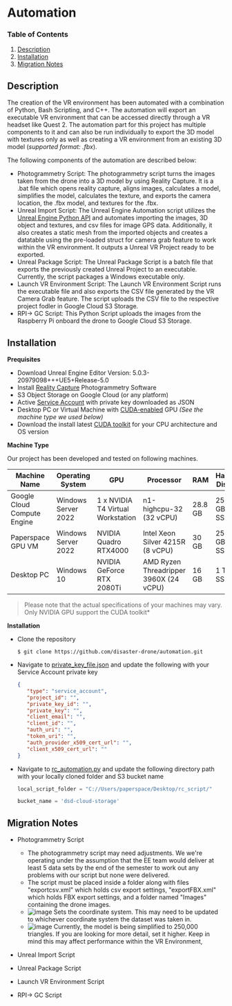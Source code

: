 # Automation

### Table of Contents
1. [Description](#Description)
3. [Installation](#Installation) 
5. [Migration Notes](#Migration-Notes)


## Description
The creation of the VR environment has been automated with a combination of Python, Bash Scripting, and C++. The automation will export an executable VR environment that can be accessed directly through a VR headset like Quest 2. The automation part for this project has multiple components to it and can also be run individually to export the 3D model with textures only as well as creating a VR environment from an existing 3D model (*supported format: .fbx*). 

The following components of the automation are described below:

* Photogrammetry Script: The photogrammetry script turns the images taken from the drone into a 3D model by using Reality Capture. It is a .bat file which opens reality capture, aligns images, calculates a model, simplifies the model, calculates the texture, and exports the camera location, the .fbx model, and textures for the .fbx.
* Unreal Import Script: The Unreal Engine Automation script utilizes the [Unreal Engine Python API](https://docs.unrealengine.com/4.27/en-US/PythonAPI/) and automates importing the images, 3D object and textures, and csv files for image GPS data. Additionally, it also creates a static mesh from the imported objects and creates a datatable using the pre-loaded struct for camera grab feature to work within the VR environment. It outputs a Unreal VR Project ready to be exported.
* Unreal Package Script: The Unreal Package Script is a batch file that exports the previously created Unreal Project to an executable. Currently, the script packages a Windows executable only. 
* Launch VR Environment Script: The Launch VR Environment Script runs the executable file and also exports the CSV file generated by the VR Camera Grab feature. The script uploads the CSV file to the respective project fodler in Google Cloud S3 Storage.
* RPI-> GC Script: This Python Script uploads the images from the Raspberry Pi onboard the drone to Google Cloud S3 Storage. 
## Installation
**Prequisites**
- Download Unreal Engine Editor Version: 5.0.3-20979098+++UE5+Release-5.0
- Install [Reality Capture](https://www.capturingreality.com/) Photogrammetry Software
- S3 Object Storage on Google Cloud (or any platform)
- Active [Service Account](https://cloud.google.com/iam/docs/service-accounts-create) with private key downloaded as JSON
- Desktop PC or Virtual Machine with [CUDA-enabled](https://developer.nvidia.com/cuda-gpus) GPU *(See the machine type we used below)*
- Download the install latest [CUDA toolkit](https://developer.nvidia.com/cuda-downloads) for your CPU architecture and OS version

**Machine Type**

Our project has been developed and tested on following machines.


| Machine Name | Operating System | GPU | Processor | RAM | Hard Disk |
| --- | --- | --- | --- | --- | --- |
| Google Cloud Compute Engine | Windows Server 2022 | 1 x NVIDIA T4 Virtual Workstation | n1-highcpu-32 (32 vCPU) | 28.8 GB | 250 GB SSD |
| Paperspace GPU VM | Windows Server 2022 | NVIDIA Quadro RTX4000 | Intel Xeon Silver 4215R (8 vCPU) | 30 GB | 250 GB SSD |
| Desktop PC | Windows 10 | NVIDIA GeForce RTX 2080Ti | AMD Ryzen Threadripper 3960X (24 vCPU) | 16 GB | 1 TB SSD |

> Please note that the actual specifications of your machines may vary. Only NVIDIA GPU support the CUDA toolkit*

**Installation**

- Clone the repository
   ```
   $ git clone https://github.com/disaster-drone/automation.git
   ```
- Navigate to [private_key_file.json](private_key_file.json) and update the following with your Service Account private key
   ``` JSON
   {
      "type": "service_account",
      "project_id": "",
      "private_key_id": "",
      "private_key": "",
      "client_email": "",
      "client_id": "",
      "auth_uri": "",
      "token_uri": "",
      "auth_provider_x509_cert_url": "",
      "client_x509_cert_url": ""
   }
   ```
 - Navigate to [rc_automation.py](rc_automation.py) and update the following directory path with your locally cloned folder and S3 bucket name 
   ``` Python
   local_script_folder = "C://Users/paperspace/Desktop/rc_script/"
   ```
   ``` Python
   bucket_name = 'dsd-cloud-storage'
   ```

## Migration Notes
* Photogrammetry Script
    * The photogrammetry script may need adjustments. We we're operating under the assumption that the EE team would deliver at least 5 data sets by the end of the semester to work out any problems with our script but none were delivered.
    * The script must be placed inside a folder along with files "exportcsv.xml" which holds csv export settings, "exportFBX.xml" which holds FBX export settings, and a folder named "Images" containing the drone images.
    * ![image](https://github.com/disaster-drone/automation/assets/94029910/6f1c4492-16df-4cc2-a35a-9083533e0b9d) Sets the coordinate system. This may need to be updated to whichever coordinate system the dataset was taken in.
    * ![image](https://github.com/disaster-drone/automation/assets/94029910/3cb0662b-d0ed-479d-91e2-47e7d3cfd1c0) Currently, the model is being simplified to 250,000 triangles. If you are looking for more detail, set it higher. Keep in mind this may affect performance within the VR Environment,



* Unreal Import Script
* Unreal Package Script
* Launch VR Environment Script
* RPI-> GC Script 
